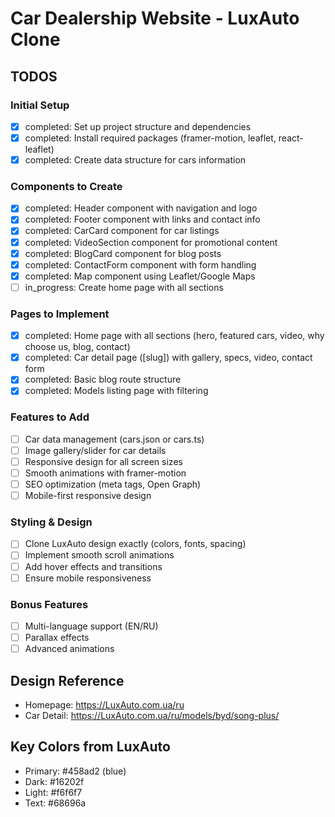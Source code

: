 # Car Dealership Website - LuxAuto Clone

## TODOS

### Initial Setup

- [x] completed: Set up project structure and dependencies
- [x] completed: Install required packages (framer-motion, leaflet, react-leaflet)
- [x] completed: Create data structure for cars information

### Components to Create

- [x] completed: Header component with navigation and logo
- [x] completed: Footer component with links and contact info
- [x] completed: CarCard component for car listings
- [x] completed: VideoSection component for promotional content
- [x] completed: BlogCard component for blog posts
- [x] completed: ContactForm component with form handling
- [x] completed: Map component using Leaflet/Google Maps
- [ ] in_progress: Create home page with all sections

### Pages to Implement

- [x] completed: Home page with all sections (hero, featured cars, video, why choose us, blog, contact)
- [x] completed: Car detail page ([slug]) with gallery, specs, video, contact form
- [x] completed: Basic blog route structure
- [x] completed: Models listing page with filtering

### Features to Add

- [ ] Car data management (cars.json or cars.ts)
- [ ] Image gallery/slider for car details
- [ ] Responsive design for all screen sizes
- [ ] Smooth animations with framer-motion
- [ ] SEO optimization (meta tags, Open Graph)
- [ ] Mobile-first responsive design

### Styling & Design

- [ ] Clone LuxAuto design exactly (colors, fonts, spacing)
- [ ] Implement smooth scroll animations
- [ ] Add hover effects and transitions
- [ ] Ensure mobile responsiveness

### Bonus Features

- [ ] Multi-language support (EN/RU)
- [ ] Parallax effects
- [ ] Advanced animations

## Design Reference

- Homepage: https://LuxAuto.com.ua/ru
- Car Detail: https://LuxAuto.com.ua/ru/models/byd/song-plus/

## Key Colors from LuxAuto

- Primary: #458ad2 (blue)
- Dark: #16202f
- Light: #f6f6f7
- Text: #68696a
